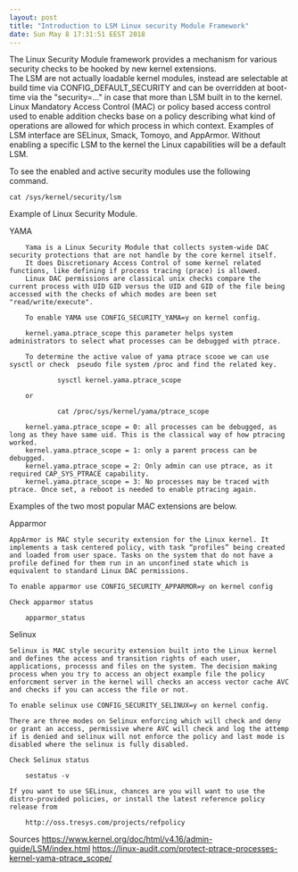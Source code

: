 ```yaml
---
layout: post
title: "Introduction to LSM Linux security Module Framework"
date: Sun May 8 17:31:51 EEST 2018
---
```

The Linux Security Module framework provides a mechanism for various security checks to be hooked by new kernel extensions.  
The LSM are not actually loadable kernel modules, instead are selectable at build time via CONFIG_DEFAULT_SECURITY and can be overridden at boot-time via the "security=..." in case that more than LSM built in to the kernel.
Linux Mandatory Access Control (MAC) or policy based access control used to enable addition checks base on a policy describing what kind of operations are allowed for which process in which context.
Examples of LSM interface are SELinux, Smack, Tomoyo, and AppArmor. Without enabling a specific LSM to the kernel the Linux capabilities will be a default LSM.

To see the enabled and active security modules use the following command.
	
	cat /sys/kernel/security/lsm

Example of Linux Security Module.

YAMA

        Yama is a Linux Security Module that collects system-wide DAC security protections that are not handle by the core kernel itself.
        It does Discretionary Access Control of some kernel related functions, like defining if process tracing (prace) is allowed.
        Linux DAC permissions are classical unix checks compare the current process with UID GID versus the UID and GID of the file being accessed with the checks of which modes are been set "read/write/execute".

        To enable YAMA use CONFIG_SECURITY_YAMA=y on kernel config.

        kernel.yama.ptrace_scope this parameter helps system administrators to select what processes can be debugged with ptrace.

        To determine the active value of yama ptrace scooe we can use sysctl or check  pseudo file system /proc and find the related key.

                sysctl kernel.yama.ptrace_scope

        or

                cat /proc/sys/kernel/yama/ptrace_scope

        kernel.yama.ptrace_scope = 0: all processes can be debugged, as long as they have same uid. This is the classical way of how ptracing worked.
        kernel.yama.ptrace_scope = 1: only a parent process can be debugged.
        kernel.yama.ptrace_scope = 2: Only admin can use ptrace, as it required CAP_SYS_PTRACE capability.
        kernel.yama.ptrace_scope = 3: No processes may be traced with ptrace. Once set, a reboot is needed to enable ptracing again.


Examples of the two most popular MAC extensions are below.


Apparmor 

	AppArmor is MAC style security extension for the Linux kernel. It implements a task centered policy, with task “profiles” being created and loaded from user space. Tasks on the system that do not have a profile defined for them run in an unconfined state which is equivalent to standard Linux DAC permissions.

	To enable apparmor use CONFIG_SECURITY_APPARMOR=y on kernel config

	Check apparmor status 
		
		apparmor_status

Selinux
	
	Selinux is MAC style security extension built into the Linux kernel and defines the access and transition rights of each user, applications, processs and files on the system. The decision making process when you try to access an object example file the policy enforcment server in the kernel will checks an access vector cache AVC and checks if you can access the file or not. 
	
	To enable selinux use CONFIG_SECURITY_SELINUX=y on kernel config.	

	There are three modes on Selinux enforcing which will check and deny or grant an access, permissive where AVC will check and log the attemp if is denied and selinux will not enforce the policy and last mode is disabled where the selinux is fully disabled. 
	
	Check Selinux status

		sestatus -v	
	
	If you want to use SELinux, chances are you will want to use the distro-provided policies, or install the latest reference policy release from

		http://oss.tresys.com/projects/refpolicy


Sources
	https://www.kernel.org/doc/html/v4.16/admin-guide/LSM/index.html
	https://linux-audit.com/protect-ptrace-processes-kernel-yama-ptrace_scope/

